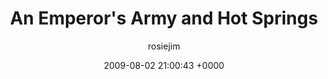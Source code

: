 ---
blog: travel
date: 2009-08-02 21:00:43 +0000
title: "An Emperor's Army and Hot Springs"
author: rosiejim
permalink: /china-2009/three-nations/xi'an/an-emperors-army-and-hot-springs.markd/
---